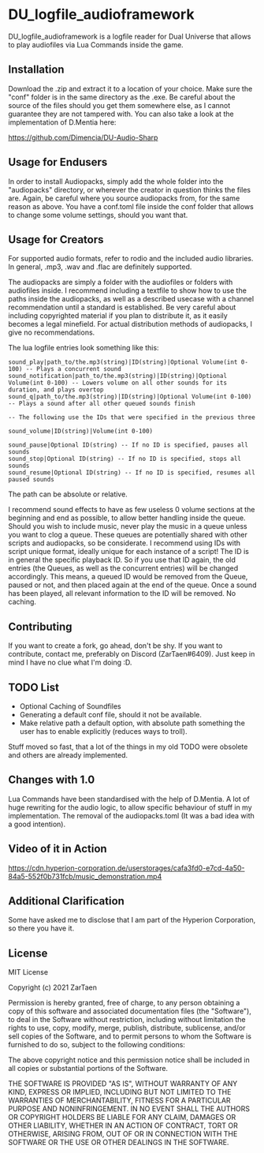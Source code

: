 # DU_logfile_audioframework

DU_logfile_audioframework is a logfile reader for Dual Universe that allows to play audiofiles via Lua Commands inside the game.

## Installation
Download the .zip and extract it to a location of your choice. Make sure the "conf" folder is in the same directory as the .exe.
Be careful about the source of the files should you get them somewhere else, as I cannot guarantee they are not tampered with.
You can also take a look at the implementation of D.Mentia here:

https://github.com/Dimencia/DU-Audio-Sharp

## Usage for Endusers
In order to install Audiopacks, simply add the whole folder into the "audiopacks" directory, or wherever the creator in question thinks the files are. Again, be careful where you source audiopacks from, for the same reason as above.
You have a conf.toml file inside the conf folder that allows to change some volume settings, should you want that.

## Usage for Creators
For supported audio formats, refer to rodio and the included audio libraries.
In general, .mp3, .wav and .flac are definitely supported.

The audiopacks are simply a folder with the audiofiles or folders with audiofiles inside. I recommend including a textfile to show how to use the paths inside the audiopacks, as well as a described usecase with a channel recommendation until a standard is established. Be very careful about including copyrighted material if you plan to distribute it, as it easily becomes a legal minefield. For actual distribution methods of audiopacks, I give no recommendations.

The lua logfile entries look something like this:
```
sound_play|path_to/the.mp3(string)|ID(string)|Optional Volume(int 0-100) -- Plays a concurrent sound
sound_notification|path_to/the.mp3(string)|ID(string)|Optional Volume(int 0-100) -- Lowers volume on all other sounds for its duration, and plays overtop
sound_q|path_to/the.mp3(string)|ID(string)|Optional Volume(int 0-100) -- Plays a sound after all other queued sounds finish

-- The following use the IDs that were specified in the previous three

sound_volume|ID(string)|Volume(int 0-100)

sound_pause|Optional ID(string) -- If no ID is specified, pauses all sounds
sound_stop|Optional ID(string) -- If no ID is specified, stops all sounds
sound_resume|Optional ID(string) -- If no ID is specified, resumes all paused sounds
```

The path can be absolute or relative.

I recommend sound effects to have as few useless 0 volume sections at the beginning and end as possible, to allow better handling inside the queue.
Should you wish to include music, never play the music in a queue unless you want to clog a queue.
These queues are potentially shared with other scripts and audiopacks, so be considerate. I recommend using IDs with script unique format, ideally unique for each instance of a script!
The ID is in general the specific playback ID. So if you use that ID again, the old entries (the Queues, as well as the concurrent entries) will be changed accordingly.
This means, a queued ID would be removed from the Queue, paused or not, and then placed again at the end of the queue.
Once a sound has been played, all relevant information to the ID will be removed. No caching.

## Contributing
If you want to create a fork, go ahead, don't be shy. If you want to contribute, contact me, preferably on Discord (ZarTaen#6409). Just keep in mind I have no clue what I'm doing :D.

## TODO List
- Optional Caching of Soundfiles
- Generating a default conf file, should it not be available.
- Make relative path a default option, with absolute path something the user has to enable explicitly (reduces ways to troll).

Stuff moved so fast, that a lot of the things in my old TODO were obsolete and others are already implemented.

## Changes with 1.0
Lua Commands have been standardised with the help of D.Mentia.
A lot of huge rewriting for the audio logic, to allow specific behaviour of stuff in my implementation.
The removal of the audiopacks.toml (It was a bad idea with a good intention).

## Video of it in Action
https://cdn.hyperion-corporation.de/userstorages/cafa3fd0-e7cd-4a50-84a5-552f0b731fcb/music_demonstration.mp4

## Additional Clarification
Some have asked me to disclose that I am part of the Hyperion Corporation, so there you have it.

## License
MIT License

Copyright (c) 2021 ZarTaen

Permission is hereby granted, free of charge, to any person obtaining a copy
of this software and associated documentation files (the "Software"), to deal
in the Software without restriction, including without limitation the rights
to use, copy, modify, merge, publish, distribute, sublicense, and/or sell
copies of the Software, and to permit persons to whom the Software is
furnished to do so, subject to the following conditions:

The above copyright notice and this permission notice shall be included in all
copies or substantial portions of the Software.

THE SOFTWARE IS PROVIDED "AS IS", WITHOUT WARRANTY OF ANY KIND, EXPRESS OR
IMPLIED, INCLUDING BUT NOT LIMITED TO THE WARRANTIES OF MERCHANTABILITY,
FITNESS FOR A PARTICULAR PURPOSE AND NONINFRINGEMENT. IN NO EVENT SHALL THE
AUTHORS OR COPYRIGHT HOLDERS BE LIABLE FOR ANY CLAIM, DAMAGES OR OTHER
LIABILITY, WHETHER IN AN ACTION OF CONTRACT, TORT OR OTHERWISE, ARISING FROM,
OUT OF OR IN CONNECTION WITH THE SOFTWARE OR THE USE OR OTHER DEALINGS IN THE
SOFTWARE.